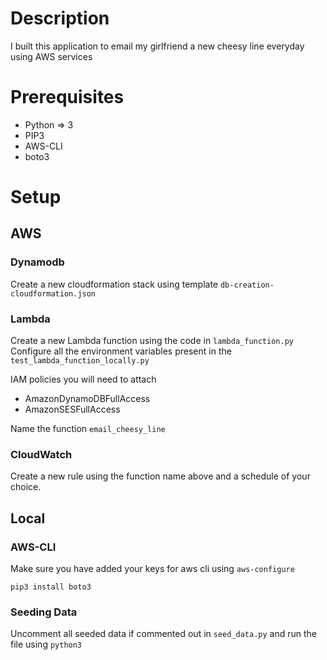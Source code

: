 # Description
I built this application to email my girlfriend a new cheesy line everyday using AWS services

# Prerequisites
* Python => 3
* PIP3
* AWS-CLI
* boto3

# Setup

## AWS

### Dynamodb
Create a new cloudformation stack using template ```db-creation-cloudformation.json```

### Lambda
Create a new Lambda function using the code in ```lambda_function.py```
Configure all the environment variables present in the ```test_lambda_function_locally.py```

IAM policies you will need to attach
* AmazonDynamoDBFullAccess
* AmazonSESFullAccess

Name the function ```email_cheesy_line```

### CloudWatch
Create a new rule using the function name above and a schedule of your choice.

## Local

### AWS-CLI
Make sure you have added your keys for aws cli using ```aws-configure```

```pip3 install boto3```

### Seeding Data
Uncomment all seeded data if commented out in ```seed_data.py``` and run the file using ```python3```



 
